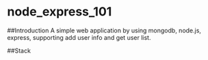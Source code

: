 # node_express_101

##Introduction
A simple web application by using mongodb, node.js, express, supporting add user info and get user list.

##Stack



